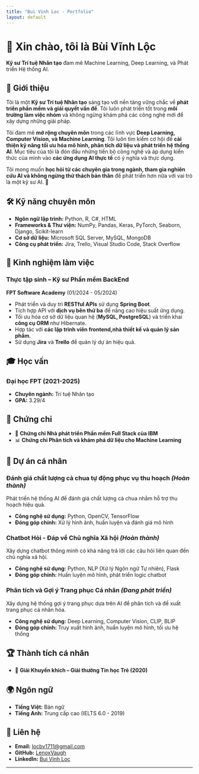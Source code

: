 ```yaml
---
title: "Bui Vinh Loc - Portfolio"
layout: default
---
```


# 👋 Xin chào, tôi là Bùi Vĩnh Lộc
**Kỹ sư Trí tuệ Nhân tạo** đam mê Machine Learning, Deep Learning, và Phát triển Hệ thống AI.

## 📌 Giới thiệu
Tôi là một **Kỹ sư Trí tuệ Nhân tạo** sáng tạo với nền tảng vững chắc về **phát triển phần mềm và giải quyết vấn đề**. Tôi luôn phát triển tốt trong **môi trường làm việc nhóm** và không ngừng khám phá các công nghệ mới để xây dựng những giải pháp.

Tôi đam mê **mở rộng chuyên môn** trong các lĩnh vực **Deep Learning, Computer Vision, và Machine Learning**. Tôi luôn tìm kiếm cơ hội để **cải thiện kỹ năng tối ưu hóa mô hình, phân tích dữ liệu và phát triển hệ thống AI**. Mục tiêu của tôi là đón đầu những tiến bộ công nghệ và áp dụng kiến thức của mình vào **các ứng dụng AI thực tế** có ý nghĩa và thực dụng.

Tôi mong muốn **học hỏi từ các chuyên gia trong ngành, tham gia nghiên cứu AI và không ngừng thử thách bản thân** để phát triển hơn nữa với vai trò là một kỹ sư AI. 🚀

## 🛠 Kỹ năng chuyên môn
- **Ngôn ngữ lập trình:** Python, R, C#, HTML  
- **Frameworks & Thư viện:** NumPy, Pandas, Keras, PyTorch, Seaborn, Django, Scikit-learn  
- **Cơ sở dữ liệu:** Microsoft SQL Server, MySQL, MongoDB  
- **Công cụ phát triển:** Jira, Trello, Visual Studio Code, Stack Overflow  

## 💼 Kinh nghiệm làm việc
### **Thực tập sinh – Kỹ sư Phần mềm BackEnd**  
**FPT Software Academy** (01/2024 - 05/2024)  
- Phát triển và duy trì **RESTful APIs** sử dụng  **Spring Boot**.  
- Tích hợp API với **dịch vụ bên thứ ba** để nâng cao hiệu suất ứng dụng.
- Tối ưu hóa cơ sở dữ liệu quan hệ (**MySQL, PostgreSQL**) và triển khai **công cụ ORM** như Hibernate.  
- Hợp tác với **các lập trình viên frontend,nhà thiết kế và quản lý sản phẩm**.  
- Sử dụng **Jira** và **Trello** để quản lý dự án hiệu quả.  

## 🎓 Học vấn
### **Đại học FPT (2021-2025)**  
- **Chuyên ngành:** Trí tuệ Nhân tạo
- **GPA:** 3.29/4  

## 📜 Chứng chỉ
- 🏅 **Chứng chỉ Nhà phát triển Phần mềm Full Stack của IBM**  
- 📊 **Chứng chỉ Phân tích và khám phá dữ liệu cho Machine Learning**  

## 🚀 Dự án cá nhân
### **Đánh giá chất lượng cà chua tự động phục vụ thu hoạch** *(Hoàn thành)*
Phát triển hệ thống AI để đánh giá chất lượng cà chua nhằm hỗ trợ thu hoạch hiệu quả.
- **Công nghệ sử dụng:** Python, OpenCV, TensorFlow  
- **Đóng góp chính:** Xử lý hình ảnh, huấn luyện và đánh giá mô hình

### **Chatbot Hỏi - Đáp về Chủ nghĩa Xã hội** *(Hoàn thành)*
Xây dựng chatbot thông minh có khả năng trả lời các câu hỏi liên quan đến chủ nghĩa xã hội.  
- **Công nghệ sử dụng:** Python, NLP (Xử lý Ngôn ngữ Tự nhiên), Flask  
- **Đóng góp chính:** Huấn luyện mô hình, phát triển logic chatbot

### **Phân tích và Gợi ý Trang phục Cá nhân** *(Đang phát triển)*
Xây dựng hệ thống gợi ý trang phục dựa trên AI để phân tích và đề xuất trang phục cá nhân hóa. 
- **Công nghệ sử dụng:** Deep Learning, Computer Vision, CLIP, BLIP  
- **Đóng góp chính:** Truy xuất hình ảnh, huấn luyện mô hình, tối ưu hệ thống

## 🏆 Thành tích cá nhân
- 🥉 **Giải Khuyến khích – Giải thưởng Tin học Trẻ (2020)**  

## 🌍 Ngôn ngữ
- **Tiếng Việt:** Bản ngữ
- **Tiếng Anh:** Trung cấp cao (IELTS 6.0 - 2019)  

## 📩 Liên hệ 
- **Email:** [locbv1711@gmail.com](mailto:locbv1711@gmail.com)  
- **GitHub:** [LenoxVaugh](https://github.com/LenoxVaugh)  
- **LinkedIn:** [Bui Vinh Loc](https://www.linkedin.com/in/l%E1%BB%99c-b%C3%B9i-48910a317/)  

---
